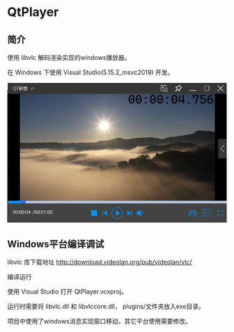 # QtPlayer

## 简介
使用 libvlc 解码渲染实现的windows播放器。

在 Windows 下使用 Visual Studio(5.15.2_msvc2019) 开发。

![效果图](resources/screenshot.png)

## Windows平台编译调试
libvlc 库下载地址 http://download.videolan.org/pub/videolan/vlc/


编译运行

使用 Visual Studio 打开 QtPlayer.vcxproj。

运行时需要将 libvlc.dll 和 libvlccore.dll， plugins/文件夹放入exe目录。

项目中使用了windows消息实现窗口移动，其它平台使用需要修改。